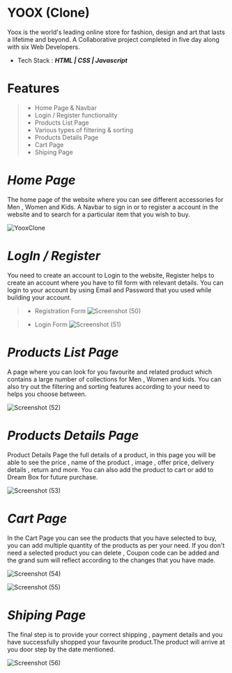 # YOOX (Clone)

Yoox is the world's leading online store for fashion, design and art that lasts a lifetime and beyond.
A Collaborative project completed in five day along with six Web Developers.

- Tech Stack :
***HTML | CSS | Javascript***

Features
=======
>- Home Page & Navbar
>- Login / Register functionality
>- Products List Page
>- Various types of filtering & sorting
>- Products Details Page
>- Cart Page
>- Shiping Page


***Home Page***
==============
The home page of the website where you can see different accessories for Men , Women and Kids.
A Navbar to sign in or to register a account in the website and to search for a particular item that you wish to buy.

![YooxClone](https://user-images.githubusercontent.com/103952018/191084441-f689a797-2e78-41dd-95cd-9955e1cffec5.png)

***LogIn / Register***
======
You need to create an account to Login to the website, Register helps to create an account where you have to fill form with relevant details.
You can login to your account by using Email and Password that you used while building your account.

>- Registration Form
![Screenshot (50)](https://user-images.githubusercontent.com/103952018/191086662-152bd1b6-32e1-4ecc-96fa-fb0f4e53a930.png)


>- Login Form
![Screenshot (51)](https://user-images.githubusercontent.com/103952018/191086165-ac7fd5df-0739-4caa-8c93-a794cbba4f44.png)

***Products List Page***
====

A page where you can look for you favourite and related product which contains a large number of collections for Men , Women and kids.
You can also try out the filtering and sorting features according to your need to helps you choose between.

![Screenshot (52)](https://user-images.githubusercontent.com/103952018/191089059-6714a529-4443-4b56-a051-30bec1688b58.png)

***Products Details Page***
====

Product Details Page the full details of a product, in this page you will be able to see the price , name of the product , image , offer price, delivery details , return and more. You can also add the product to cart or add to Dream Box for future purchase. 

![Screenshot (53)](https://user-images.githubusercontent.com/103952018/191090131-34775aa1-765f-4330-9222-ce1c692cda7c.png)

***Cart Page***
====
In the Cart Page you can see the products that you have selected to buy, you can add multiple quantity of the products as per your need.
If you don't need a selected product you can delete , Coupon code can be added and the grand sum will reflect according to the changes that you have made.

![Screenshot (54)](https://user-images.githubusercontent.com/103952018/191092129-ca3393b0-73e0-4869-a0a8-4d9245504a84.png)

![Screenshot (55)](https://user-images.githubusercontent.com/103952018/191092249-979126b1-bb4e-4ae9-8f50-a2cd32edb5ea.png)

***Shiping Page***
=====
The final step is to provide your correct shipping , payment details and you have successfully shopped your favourite product.The product will arrive at you door step by the date mentioned.

![Screenshot (56)](https://user-images.githubusercontent.com/103952018/191093742-ae8d1d4d-d0a9-4be3-a85f-5dabcd359cd0.png)



